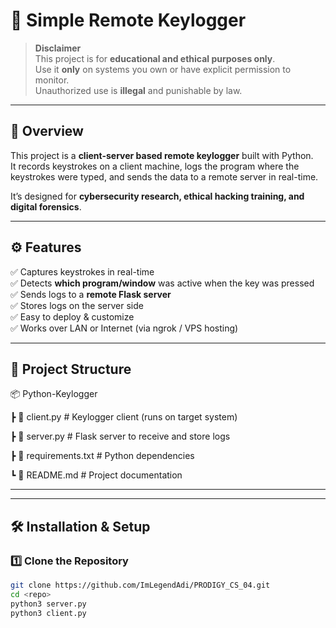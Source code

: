 # 🔑 Simple Remote Keylogger

> **Disclaimer**  
> This project is for **educational and ethical purposes only**.  
> Use it **only** on systems you own or have explicit permission to monitor.  
> Unauthorized use is **illegal** and punishable by law.

---

## 📌 Overview
This project is a **client-server based remote keylogger** built with Python.  
It records keystrokes on a client machine, logs the program where the keystrokes were typed, and sends the data to a remote server in real-time.

It’s designed for **cybersecurity research, ethical hacking training, and digital forensics**.

---

## ⚙️ Features
✅ Captures keystrokes in real-time  
✅ Detects **which program/window** was active when the key was pressed  
✅ Sends logs to a **remote Flask server**  
✅ Stores logs on the server side  
✅ Easy to deploy & customize  
✅ Works over LAN or Internet (via ngrok / VPS hosting)  

---

## 📂 Project Structure
📦 Python-Keylogger

┣ 📜 client.py # Keylogger client (runs on target system)

┣ 📜 server.py # Flask server to receive and store logs

┣ 📜 requirements.txt # Python dependencies

┗ 📜 README.md # Project documentation

---


---

## 🛠 Installation & Setup

### 1️⃣ Clone the Repository
```bash
git clone https://github.com/ImLegendAdi/PRODIGY_CS_04.git
cd <repo>
python3 server.py
python3 client.py
```


